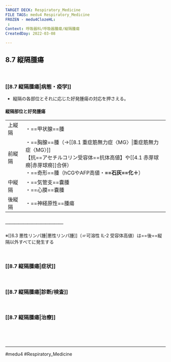 ```yaml
---
TARGET DECK: Respiratory_Medicine
FILE TAGS: medu4 Respiratory_Medicine
FROZEN - medu4ClozeHL:
 : 
Context: 呼吸器科/呼吸器腫瘍/縦隔腫瘍
CreatedDay: 2022-03-08

---
```


## 8.7 縦隔腫瘍

<br>

### [[8.7 縦隔腫瘍|病態・疫学]]
* 縦隔の各部位とそれに応じた好発腫瘍の対応を押さえる。
#### 縦隔部位と好発腫瘍 
| | |
|---|---|
|上縦隔|・==甲状腺==腫| 
|前縦隔|・==胸腺==腫（→[[8.1 重症筋無力症〈MG〉\|重症筋無力症〈MG〉]]<br>【抗==アセチルコリン受容体==抗体高値】や[[4.1 赤芽球癆\|赤芽球癆]]合併）<br>・==奇形==腫（hCGやAFP高値・**==石灰==化＋**）|
|中縦隔|・==気管支==嚢腫<br>・==心膜==嚢腫|
|後縦隔|・==神経原性==腫瘍| 
##### ＿＿＿＿＿＿＿＿＿＿＿＿＿
※[[6.3 悪性リンパ腫|悪性リンパ腫]]（☞可溶性 IL-2 受容体高値）は==後==縦隔以外すべてに発生する
<!--ID: 1646719694852-->



<br>

### [[8.7 縦隔腫瘍|症状]]


<br>

### [[8.7 縦隔腫瘍|診断/検査]]


<br>

### [[8.7 縦隔腫瘍|治療]]


<br><br><br>

---
#medu4 #Respiratory_Medicine 